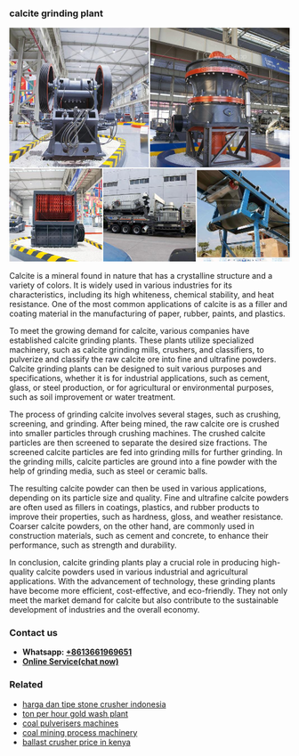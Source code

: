<h3>calcite grinding plant</h3><img src='1706755481.jpg' alt=''><p>Calcite is a mineral found in nature that has a crystalline structure and a variety of colors. It is widely used in various industries for its characteristics, including its high whiteness, chemical stability, and heat resistance. One of the most common applications of calcite is as a filler and coating material in the manufacturing of paper, rubber, paints, and plastics.</p><p>To meet the growing demand for calcite, various companies have established calcite grinding plants. These plants utilize specialized machinery, such as calcite grinding mills, crushers, and classifiers, to pulverize and classify the raw calcite ore into fine and ultrafine powders. Calcite grinding plants can be designed to suit various purposes and specifications, whether it is for industrial applications, such as cement, glass, or steel production, or for agricultural or environmental purposes, such as soil improvement or water treatment.</p><p>The process of grinding calcite involves several stages, such as crushing, screening, and grinding. After being mined, the raw calcite ore is crushed into smaller particles through crushing machines. The crushed calcite particles are then screened to separate the desired size fractions. The screened calcite particles are fed into grinding mills for further grinding. In the grinding mills, calcite particles are ground into a fine powder with the help of grinding media, such as steel or ceramic balls.</p><p>The resulting calcite powder can then be used in various applications, depending on its particle size and quality. Fine and ultrafine calcite powders are often used as fillers in coatings, plastics, and rubber products to improve their properties, such as hardness, gloss, and weather resistance. Coarser calcite powders, on the other hand, are commonly used in construction materials, such as cement and concrete, to enhance their performance, such as strength and durability.</p><p>In conclusion, calcite grinding plants play a crucial role in producing high-quality calcite powders used in various industrial and agricultural applications. With the advancement of technology, these grinding plants have become more efficient, cost-effective, and eco-friendly. They not only meet the market demand for calcite but also contribute to the sustainable development of industries and the overall economy.</p><h3>Contact us</h3><ul><li><strong>Whatsapp:&nbsp;<a href="https://wa.me/8613661969651">+8613661969651</a></strong></li><li><a href="https://swt.shibang-china.com/?git&amp;zhl&amp;calcite grinding plant"><strong>Online Service(chat now)</strong></a></li></ul><h3>Related</h3><ul><li><a href='harga dan tipe stone crusher indonesia.md'>harga dan tipe stone crusher indonesia</a></li><li><a href='ton per hour gold wash plant.md'>ton per hour gold wash plant</a></li><li><a href='coal pulverisers machines.md'>coal pulverisers machines</a></li><li><a href='coal mining process machinery.md'>coal mining process machinery</a></li><li><a href='ballast crusher price in kenya.md'>ballast crusher price in kenya</a></li></ul>